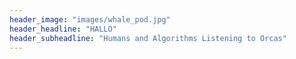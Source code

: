 ```yaml
---
header_image: "images/whale_pod.jpg"
header_headline: "HALLO"
header_subheadline: "Humans and Algorithms Listening to Orcas"
---
```

